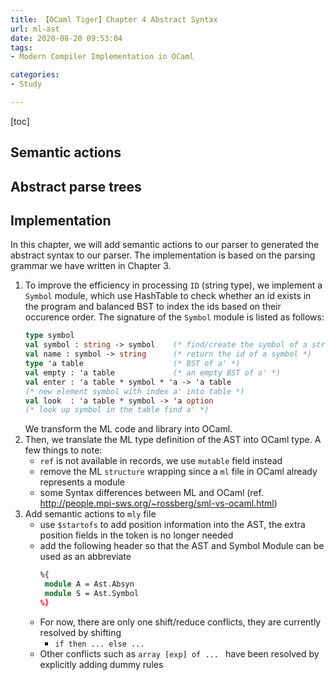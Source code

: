 ```yaml
---
title: 【OCaml Tiger】Chapter 4 Abstract Syntax
url: ml-ast
date: 2020-08-20 09:53:04
tags: 
- Modern Compiler Implementation in OCaml

categories: 
- Study

---
```



[toc]

<!--more-->


## Semantic actions


## Abstract parse trees


## Implementation

In this chapter, we will add semantic actions to our parser to generated the abstract syntax to our parser. The implementation is based on the parsing grammar we have written in Chapter 3.

1. To improve the efficiency in processing `ID` (string type), we implement a `Symbol` module, which use HashTable to check whether an id exists in the program and balanced BST to index the ids based on their occurence order. The signature of the `Symbol` module is listed as follows:
   ```OCaml
   type symbol
   val symbol : string -> symbol    (* find/create the symbol of a string *)
   val name : symbol -> string      (* return the id of a symbol *)
   type 'a table                    (* BST of a' *)
   val empty : 'a table             (* an empty BST of a' *)
   val enter : 'a table * symbol * 'a -> 'a table  
   (* new element symbol with index a' into table *)
   val look  : 'a table * symbol -> 'a option      
   (* look up symbol in the table find a' *)
   ```
   We transform the ML code and library into OCaml.
2. Then, we translate the ML type definition of the AST into OCaml type. A few things to note:
   - `ref` is not available in records, we use `mutable` field instead
   - remove the ML `structure` wrapping since a `ml` file in OCaml already represents a module
   - some Syntax differences between ML and OCaml (ref. http://people.mpi-sws.org/~rossberg/sml-vs-ocaml.html)
3. Add semantic actions to `mly` file
   - use `$startofs` to add position information into the AST, the extra position fields in the token is no longer needed   
   - add the following header so that the AST and Symbol Module can be used as an abbreviate
     ```OCaml
     %{
      module A = Ast.Absyn
      module S = Ast.Symbol
     %}
     ```
   - For now, there are only one shift/reduce conflicts, they are currently resolved by shifting
      - `if then ... else ...`
   - Other conflicts such as `array [exp] of ... ` have been resolved by explicitly adding dummy rules
